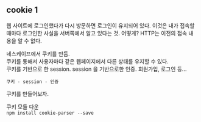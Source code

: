 ## cookie 1
웹 사이트에 로그인했다가 다시 방문하면 로그인이 유지되어 있다. 이것은 내가 접속할 때마다 로그인한 사실을 서버쪽에서 알고 있다는 것. 어떻게? HTTP는 이전의 접속 내용을 알 수 없다.  

네스케이프에서 쿠키를 만듬.  
쿠키를 통해서 사용자마다 같은 웹페이지에서 다른 상태를 유지할 수 있다.  
쿠키를 기반으로 한 session. session 을 기반으로한 인증. 회원가입, 로그인 등...  

`쿠키 - session - 인증`  

쿠키를 만들어보자.  

쿠키 모듈 다운  
`npm install cookie-parser --save`
